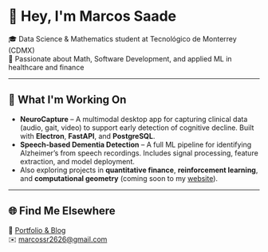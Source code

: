 # 👋 Hey, I'm Marcos Saade

🎓 Data Science & Mathematics student at Tecnológico de Monterrey (CDMX)  
🧠 Passionate about Math, Software Development, and applied ML in healthcare and finance

---

## 🔬 What I'm Working On
- **NeuroCapture** – A multimodal desktop app for capturing clinical data (audio, gait, video) to support early detection of cognitive decline. Built with **Electron**, **FastAPI**, and **PostgreSQL**.
- **Speech-based Dementia Detection** – A full ML pipeline for identifying Alzheimer’s from speech recordings. Includes signal processing, feature extraction, and model deployment.
- Also exploring projects in **quantitative finance**, **reinforcement learning**, and **computational geometry** (coming soon to my [website](https://marcossaade.github.io)).

---

## 🌐 Find Me Elsewhere

📂 [Portfolio & Blog](https://marcossaade.github.io)  
✉️ marcossr2626@gmail.com
